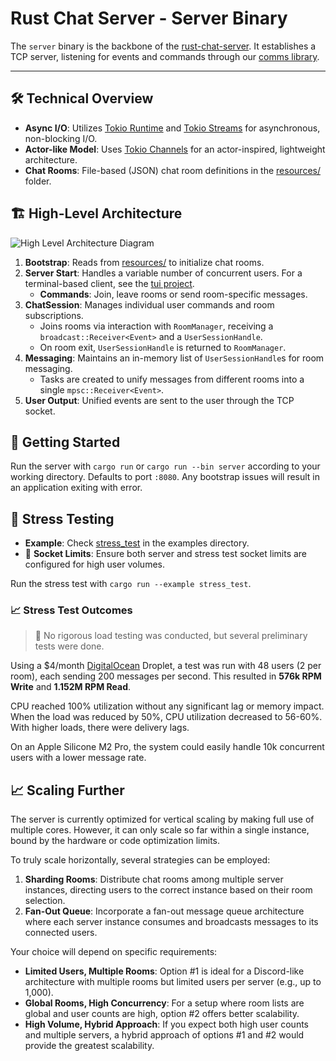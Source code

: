 # Rust Chat Server - Server Binary

The `server` binary is the backbone of the [rust-chat-server](../). It establishes a TCP server, listening for events and commands through our [comms library](../comms).

---

## 🛠 Technical Overview

- **Async I/O**: Utilizes [Tokio Runtime](https://tokio.rs/) and [Tokio Streams](https://tokio.rs/tokio/tutorial/streams) for asynchronous, non-blocking I/O.
- **Actor-like Model**: Uses [Tokio Channels](https://tokio.rs/tokio/tutorial/channels) for an actor-inspired, lightweight architecture.
- **Chat Rooms**: File-based (JSON) chat room definitions in the [resources/](./resources/chat_rooms_metadata.json) folder.

## 🏗 High-Level Architecture 

![High Level Architecture Diagram](./docs/high-level-architecture.svg)

1. **Bootstrap**: Reads from [resources/](./resources/chat_rooms_metadata.json) to initialize chat rooms.
2. **Server Start**: Handles a variable number of concurrent users. For a terminal-based client, see the [tui project](../tui/).
    - **Commands**: Join, leave rooms or send room-specific messages.
3. **ChatSession**: Manages individual user commands and room subscriptions.
    - Joins rooms via interaction with `RoomManager`, receiving a `broadcast::Receiver<Event>` and a `UserSessionHandle`.
    - On room exit, `UserSessionHandle` is returned to `RoomManager`.
4. **Messaging**: Maintains an in-memory list of `UserSessionHandle`s for room messaging.
    - Tasks are created to unify messages from different rooms into a single `mpsc::Receiver<Event>`.
5. **User Output**: Unified events are sent to the user through the TCP socket.

## 🚀 Getting Started

Run the server with `cargo run` or `cargo run --bin server` according to your working directory. Defaults to port `:8080`. Any bootstrap issues will result in an application exiting with error.

## 🧪 Stress Testing

- **Example**: Check [stress_test](./examples/stress_test.rs) in the examples directory.
- 🚨 **Socket Limits**: Ensure both server and stress test socket limits are configured for high user volumes.
  
Run the stress test with `cargo run --example stress_test`.

### 📈 Stress Test Outcomes

> 🚫 No rigorous load testing was conducted, but several preliminary tests were done.

Using a $4/month [DigitalOcean](https://www.digitalocean.com/pricing/droplets) Droplet, a test was run with 48 users (2 per room), each sending 200 messages per second. This resulted in **576k RPM Write** and **1.152M RPM Read**.

CPU reached 100% utilization without any significant lag or memory impact. When the load was reduced by 50%, CPU utilization decreased to 56-60%. With higher loads, there were delivery lags.

On an Apple Silicone M2 Pro, the system could easily handle 10k concurrent users with a lower message rate.

## 📈 Scaling Further

The server is currently optimized for vertical scaling by making full use of multiple cores. However, it can only scale so far within a single instance, bound by the hardware or code optimization limits.

To truly scale horizontally, several strategies can be employed:

1. **Sharding Rooms**: Distribute chat rooms among multiple server instances, directing users to the correct instance based on their room selection.
2. **Fan-Out Queue**: Incorporate a fan-out message queue architecture where each server instance consumes and broadcasts messages to its connected users.

Your choice will depend on specific requirements:

- **Limited Users, Multiple Rooms**: Option #1 is ideal for a Discord-like architecture with multiple rooms but limited users per server (e.g., up to 1,000).
- **Global Rooms, High Concurrency**: For a setup where room lists are global and user counts are high, option #2 offers better scalability.
- **High Volume, Hybrid Approach**: If you expect both high user counts and multiple servers, a hybrid approach of options #1 and #2 would provide the greatest scalability.
